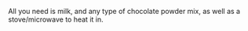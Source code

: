 All you need is milk, and any type of chocolate powder mix, as well as a stove/microwave to heat it in.